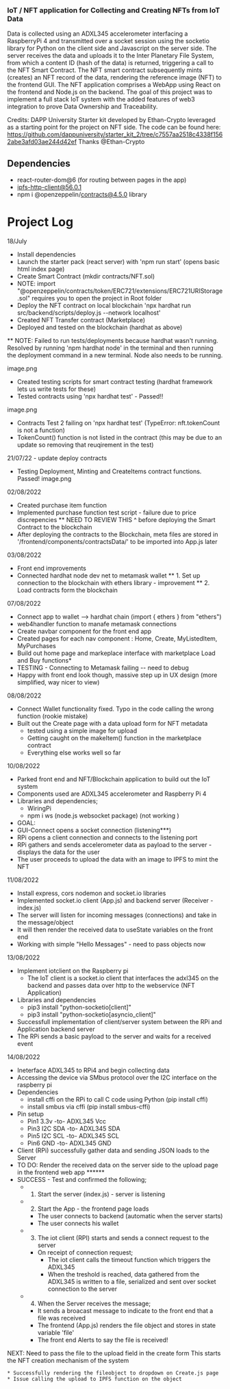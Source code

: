 ### IoT / NFT application for Collecting and Creating NFTs from IoT Data

Data is collected using an ADXL345 accelerometer interfacing a RaspberryPi 4 and transmitted over a socket session using the socketio library for Python on the client side and Javascript on the server side. The server receives the data and uploads it to the Inter Planetary File System, from which a content ID (hash of the data) is returned, triggering a call to the NFT Smart Contract. The NFT smart contract subsequently mints (creates) an NFT record of the data, rendering the reference image (NFT) to the frontend GUI. The NFT application comprises a WebApp using React on the frontend and Node.js on the backend. The goal of this project was to implement a full stack IoT system with the added features of web3 integration to prove Data Ownership and Traceability.

Credits: 
DAPP University Starter kit developed by Ethan-Crypto leveraged as a starting point for the project on NFT side. The code can be found here: https://github.com/dappuniversity/starter_kit_2/tree/c7557aa2518c4338f1562abe3afd03ae244d42ef
Thanks @Ethan-Crypto

## Dependencies
* react-router-dom@6 (for routing between pages in the app)
* ipfs-http-client@56.0.1
* npm i @openzeppelin/contracts@4.5.0 library


# Project Log

18/July

* Install dependencies
* Launch the starter pack (react server) with 'npm run start' (opens basic html index page)
* Create Smart Contract (mkdir contracts/NFT.sol)
* NOTE: import "@openzeppelin/contracts/token/ERC721/extensions/ERC721URIStorage.sol" requires you to open the project in Root folder
* Deploy the NFT contract on local blockchain 'npx hardhat run src/backend/scripts/deploy.js --network localhost'
* Created NFT Transfer contract (Marketplace)
* Deployed and tested on the blockchain (hardhat as above)

** NOTE: Failed to run tests/deployments because hardhat wasn't running. Resolved by running 'npm hardhat node' in the terminal and then running the deployment command in a new terminal. Node also needs to be running. 

image.png

* Created testing scripts for smart contract testing (hardhat framework lets us write tests for these)
* Tested contracts using 'npx hardhat test' - Passed!!

image.png

* Contracts Test 2 failing on 'npx hardhat test' (TypeError: nft.tokenCount is not a function)
* TokenCount() function is not listed in the contract (this may be due to an update so removing that reuqirement in the test)


21/07/22 - update deploy contracts

* Testing Deployment, Minting and CreateItems contract functions. Passed!
image.png

02/08/2022
* Created purchase item function
* Implemented purchase function test script - failure due to price discrepencies
** NEED TO REVIEW THIS ^ before deploying the Smart Contract to the blockchain
* After deploying the contracts to the Blockchain, meta files are stored in '/frontend/components/contractsData/' to be imported into App.js later


03/08/2022
* Front end improvements
* Connected hardhat node dev net to metamask wallet
** 1. Set up connection to the blockchain with ethers library - improvement
** 2. Load contracts form the blockchain


07/08/2022
* Connect app to wallet --> hardhat chain (import { ethers }  from "ethers")
* web4handler function to manafe metamask connections
* Create navbar component for the front end app
* Created pages for each nav component : Home, Create, MyListedItem, MyPurchases
* Build out home page and markeplace interface with marketplace Load and Buy functions*
* TESTING - Connecting to Metamask failing -- need to debug
* Happy with front end look though, massive step up in UX design (more simplified, way nicer to view)

08/08/2022
* Connect Wallet functionality fixed. Typo in the code calling the wrong function (rookie mistake)
* Built out the Create page with a data upload form for NFT metadata
    * tested using a simple image for upload
    * Getting caught on the makeItem() function in the marketplace contract
    * Everything else works well so far


10/08/2022
* Parked front end and NFT/Blockchain application to build out the IoT system
* Components used are ADXL345 accelerometer and Raspberry Pi 4
* Libraries and dependencies;
    * WiringPi
    * npm i ws (node.js websocket package) (not working )
* GOAL: 
* GUI-Connect opens a socket connection (listening***)
* RPi opens a client connection and connects to the listening port
* RPi gathers and sends accelerometer data as payload to the server - displays the data for the user
* The user proceeds to upload the data with an image to IPFS to mint the NFT

11/08/2022
* Install express, cors nodemon and socket.io libraries
* Implemented socket.io client (App.js) and backend server (Receiver - index.js)
* The server will listen for incoming messages (connections) and take in the message/object
* It will then render the received data to useState variables on the front end
* Working with simple "Hello Messages" - need to pass objects now

13/08/2022
* Implement iotclient on the Raspberry pi
    * The IoT client is a socket.io client that interfaces the adxl345 on the backend and passes data over http to the webservice (NFT Application)
* Libraries and dependencies
    * pip3 install "python-socketio[client]"
    * pip3 install "python-socketio[asyncio_client]"
* Successfull implementation of client/server system between the RPi and Application backend server
* The RPi sends a basic payload to the server and waits for a received event


14/08/2022
* Ineterface ADXL345 to RPi4 and begin collecting data
* Accessing the device via SMbus protocol over the I2C interface on the raspberry pi
* Dependencies
    * install cffi on the RPi to call C code using Python (pip install cffi)
    * install smbus via cffi (pip install smbus-cffi)
* Pin setup  
    * Pin1 3.3v -to-  ADXL345 Vcc
    * Pin3 I2C SDA -to- ADXL345 SDA
    * Pin5 I2C SCL -to- ADXL345 SCL
    * Pin6 GND -to- ADXL345 GND
* Client (RPi) successfully gather data and sending JSON loads to the Server
* TO DO: Render the received data on the server side to the upload page in the frontend web app ******
* SUCCESS - Test and confirmed the following;
	- 1. Start the server (index.js) - server is listening
	- 2. Start the App - the frontend page loads
		- The user connects to backend (automatic when the server starts)
		- The user connects his wallet

	- 3. The iot client (RPI) starts and sends a connect request to the server
		- On receipt of connection request;
			- The iot client calls the timeout function which triggers the ADXL345
			- When the treshold is reached, data gathered from the ADXL345 is written to a file, serialized and sent over socket connection to the server

	- 4. When the Server receives the message;
		- It sends a broacast message to indicate to the front end that a file was received
		- The frontend (App.js) renders the file object and stores in state variable 'file'
		- The front end Alerts to say the file is received!

NEXT: Need to pass the file to the upload field in the create form
	This starts the NFT creation mechanism  of the system	

    * Successfully rendering the fileobject to dropdown on Create.js page
    * Issue calling the upload to IPFS function on the object
